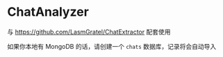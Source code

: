 # ChatAnalyzer
与 https://github.com/LasmGratel/ChatExtractor 配套使用

如果你本地有 MongoDB 的话，请创建一个 `chats` 数据库，记录将会自动导入